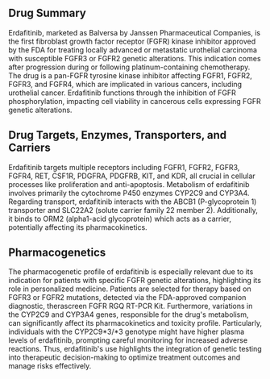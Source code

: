 ## Drug Summary
Erdafitinib, marketed as Balversa by Janssen Pharmaceutical Companies, is the first fibroblast growth factor receptor (FGFR) kinase inhibitor approved by the FDA for treating locally advanced or metastatic urothelial carcinoma with susceptible FGFR3 or FGFR2 genetic alterations. This indication comes after progression during or following platinum-containing chemotherapy. The drug is a pan-FGFR tyrosine kinase inhibitor affecting FGFR1, FGFR2, FGFR3, and FGFR4, which are implicated in various cancers, including urothelial cancer. Erdafitinib functions through the inhibition of FGFR phosphorylation, impacting cell viability in cancerous cells expressing FGFR genetic alterations.

## Drug Targets, Enzymes, Transporters, and Carriers
Erdafitinib targets multiple receptors including FGFR1, FGFR2, FGFR3, FGFR4, RET, CSF1R, PDGFRA, PDGFRB, KIT, and KDR, all crucial in cellular processes like proliferation and anti-apoptosis. Metabolism of erdafitinib involves primarily the cytochrome P450 enzymes CYP2C9 and CYP3A4. Regarding transport, erdafitinib interacts with the ABCB1 (P-glycoprotein 1) transporter and SLC22A2 (solute carrier family 22 member 2). Additionally, it binds to ORM2 (alpha1-acid glycoprotein) which acts as a carrier, potentially affecting its pharmacokinetics.

## Pharmacogenetics
The pharmacogenetic profile of erdafitinib is especially relevant due to its indication for patients with specific FGFR genetic alterations, highlighting its role in personalized medicine. Patients are selected for therapy based on FGFR3 or FGFR2 mutations, detected via the FDA-approved companion diagnostic, therascreen FGFR RGQ RT-PCR Kit. Furthermore, variations in the CYP2C9 and CYP3A4 genes, responsible for the drug's metabolism, can significantly affect its pharmacokinetics and toxicity profile. Particularly, individuals with the CYP2C9*3/*3 genotype might have higher plasma levels of erdafitinib, prompting careful monitoring for increased adverse reactions. Thus, erdafitinib's use highlights the integration of genetic testing into therapeutic decision-making to optimize treatment outcomes and manage risks effectively.